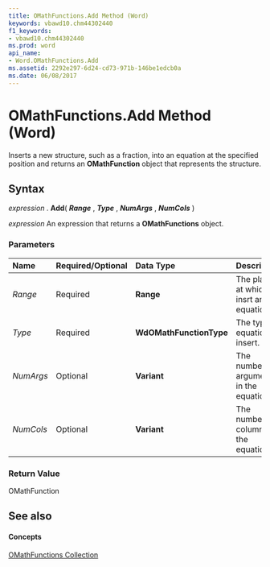 ```yaml
---
title: OMathFunctions.Add Method (Word)
keywords: vbawd10.chm44302440
f1_keywords:
- vbawd10.chm44302440
ms.prod: word
api_name:
- Word.OMathFunctions.Add
ms.assetid: 2292e297-6d24-cd73-971b-146be1edcb0a
ms.date: 06/08/2017
---
```



# OMathFunctions.Add Method (Word)

Inserts a new structure, such as a fraction, into an equation at the specified position and returns an  **OMathFunction** object that represents the structure.


## Syntax

 _expression_ . **Add**( **_Range_** , **_Type_** , **_NumArgs_** , **_NumCols_** )

 _expression_ An expression that returns a **OMathFunctions** object.


### Parameters



|**Name**|**Required/Optional**|**Data Type**|**Description**|
|:-----|:-----|:-----|:-----|
| _Range_|Required| **Range**| The place at which to insrt an equation.|
| _Type_|Required| **WdOMathFunctionType**|The type of equation to insert.|
| _NumArgs_|Optional| **Variant**| The number of arguments in the equation.|
| _NumCols_|Optional| **Variant**|The number of columns in the equation.|

### Return Value

OMathFunction


## See also


#### Concepts


[OMathFunctions Collection](Word.OMathFunctions.md)

